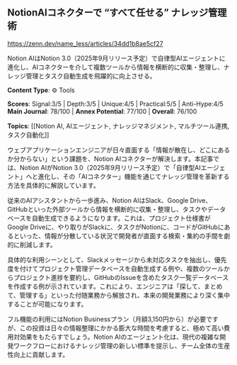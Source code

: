 ## NotionAIコネクターで “すべて任せる” ナレッジ管理術

https://zenn.dev/name_less/articles/34dd1b8ae5cf27

Notion AIはNotion 3.0（2025年9月リリース予定）で自律型AIエージェントに進化し、AIコネクターを介して複数ツールから情報を横断的に収集・整理し、ナレッジ管理とタスク自動生成を飛躍的に向上させる。

**Content Type**: ⚙️ Tools

**Scores**: Signal:3/5 | Depth:3/5 | Unique:4/5 | Practical:5/5 | Anti-Hype:4/5
**Main Journal**: 78/100 | **Annex Potential**: 77/100 | **Overall**: 76/100

**Topics**: [[Notion AI, AIエージェント, ナレッジマネジメント, マルチツール連携, タスク自動化]]

ウェブアプリケーションエンジニアが日々直面する「情報が散在し、どこにあるか分からない」という課題を、Notion AIコネクターが解決します。本記事では、Notion AIがNotion 3.0（2025年9月リリース予定）で「自律型AIエージェント」へと進化し、その「AIコネクター」機能を通じてナレッジ管理を革新する方法を具体的に解説しています。

従来のAIアシスタントから一歩進み、Notion AIはSlack、Google Drive、GitHubといった外部ツールから情報を横断的に収集・整理し、タスクやデータベースを自動生成できるようになります。これは、プロジェクト仕様書がGoogle Driveに、やり取りがSlackに、タスクがNotionに、コードがGitHubにあるといった、情報が分散している状況で開発者が直面する検索・集約の手間を劇的に削減します。

具体的な利用シーンとして、Slackメッセージから未対応タスクを抽出し、優先度を付けてプロジェクト管理データベースを自動生成する例や、複数のツールからプロジェクト進捗を要約し、GitHubのIssueを含めたタスク一覧データベースを作成する例が示されています。これにより、エンジニアは「探して、まとめて、管理する」といった付随業務から解放され、本来の開発業務により深く集中することが可能になります。

フル機能の利用にはNotion Businessプラン（月額3,150円から）が必要ですが、この投資は日々の情報整理にかかる膨大な時間を考慮すると、極めて高い費用対効果をもたらすでしょう。Notion AIのエージェント化は、現代の複雑な開発ワークフローにおけるナレッジ管理の新しい標準を提示し、チーム全体の生産性向上に貢献します。